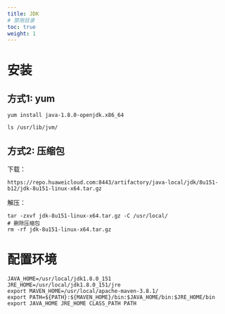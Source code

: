 ```yaml
---
title: JDK
# 禁用目录
toc: true
weight: 1
---
```


# 安装
## 方式1: yum
```shell
yum install java-1.8.0-openjdk.x86_64

ls /usr/lib/jvm/
```

## 方式2: 压缩包
下载：
```shell
https://repo.huaweicloud.com:8443/artifactory/java-local/jdk/8u151-b12/jdk-8u151-linux-x64.tar.gz
```
解压：
```shell
tar -zxvf jdk-8u151-linux-x64.tar.gz -C /usr/local/
# 删除压缩包
rm -rf jdk-8u151-linux-x64.tar.gz
```


# 配置环境
```shell
JAVA_HOME=/usr/local/jdk1.8.0_151
JRE_HOME=/usr/local/jdk1.8.0_151/jre
export MAVEN_HOME=/usr/local/apache-maven-3.8.1/
export PATH=${PATH}:${MAVEN_HOME}/bin:$JAVA_HOME/bin:$JRE_HOME/bin
export JAVA_HOME JRE_HOME CLASS_PATH PATH
```